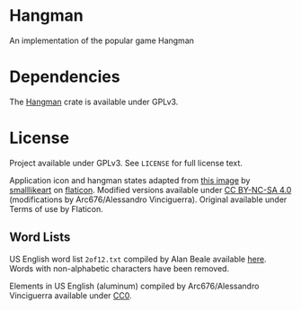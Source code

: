 # Hangman

An implementation of the popular game Hangman

# Dependencies

The [Hangman](https://crates.io/crates/Rustic_Hangman) crate is available under GPLv3.

# License

Project available under GPLv3. See `LICENSE` for full license text.

Application icon and hangman states adapted from [this image](https://www.flaticon.com/free-icon/hangman-game_2241186?term=hangman&page=1&position=6) by [smalllikeart](https://www.flaticon.com/authors/smalllikeart) on [flaticon](https://www.flaticon.com/). Modified versions available under [CC BY-NC-SA 4.0](https://creativecommons.org/licenses/by-nc-sa/4.0/legalcode) (modifications by Arc676/Alessandro Vinciguerra). Original available under Terms of use by Flaticon.

## Word Lists

US English word list `2of12.txt` compiled by Alan Beale available [here](http://wordlist.aspell.net/12dicts/). Words with non-alphabetic characters have been removed.

Elements in US English (aluminum) compiled by Arc676/Alessandro Vinciguerra available under [CC0](https://creativecommons.org/share-your-work/public-domain/cc0/).
